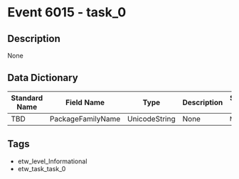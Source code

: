 # Event 6015 - task_0

## Description
None

## Data Dictionary
|Standard Name|Field Name|Type|Description|Sample Value|
|---|---|---|---|---|
|TBD|PackageFamilyName|UnicodeString|None|`None`|

## Tags
* etw_level_Informational
* etw_task_task_0